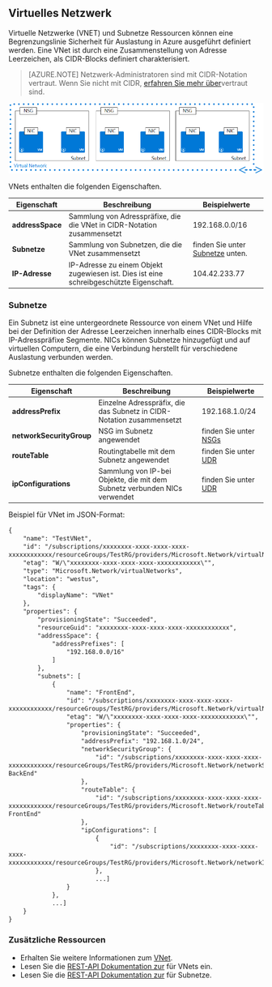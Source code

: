 ## <a name="virtual-network"></a>Virtuelles Netzwerk
Virtuelle Netzwerke (VNET) und Subnetze Ressourcen können eine Begrenzungslinie Sicherheit für Auslastung in Azure ausgeführt definiert werden. Eine VNet ist durch eine Zusammenstellung von Adresse Leerzeichen, als CIDR-Blocks definiert charakterisiert. 

>[AZURE.NOTE] Netzwerk-Administratoren sind mit CIDR-Notation vertraut. Wenn Sie nicht mit CIDR, [erfahren Sie mehr über](http://whatismyipaddress.com/cidr)vertraut sind.

![VNet mit unterschiedlichen mehrere](./media/resource-groups-networking/Figure4.png)

VNets enthalten die folgenden Eigenschaften.

|Eigenschaft|Beschreibung|Beispielwerte|
|---|---|---|
|**addressSpace**|Sammlung von Adresspräfixe, die die VNet in CIDR-Notation zusammensetzt|192.168.0.0/16|
|**Subnetze**|Sammlung von Subnetzen, die die VNet zusammensetzt|finden Sie unter [Subnetze](#Subnets) unten.|
|**IP-Adresse**|IP-Adresse zu einem Objekt zugewiesen ist. Dies ist eine schreibgeschützte Eigenschaft.|104.42.233.77|

### <a name="subnets"></a>Subnetze
Ein Subnetz ist eine untergeordnete Ressource von einem VNet und Hilfe bei der Definition der Adresse Leerzeichen innerhalb eines CIDR-Blocks mit IP-Adresspräfixe Segmente. NICs können Subnetze hinzugefügt und auf virtuellen Computern, die eine Verbindung herstellt für verschiedene Auslastung verbunden werden.

Subnetze enthalten die folgenden Eigenschaften. 

|Eigenschaft|Beschreibung|Beispielwerte|
|---|---|---|
|**addressPrefix**|Einzelne Adresspräfix, die das Subnetz in CIDR-Notation zusammensetzt|192.168.1.0/24|
|**networkSecurityGroup**|NSG im Subnetz angewendet|finden Sie unter [NSGs](#Network-Security-Group)|
|**routeTable**|Routingtabelle mit dem Subnetz angewendet|finden Sie unter [UDR](#Route-table)|
|**ipConfigurations**|Sammlung von IP-bei Objekte, die mit dem Subnetz verbunden NICs verwendet|finden Sie unter [UDR](#Route-table)|


Beispiel für VNet im JSON-Format:

    {
        "name": "TestVNet",
        "id": "/subscriptions/xxxxxxxx-xxxx-xxxx-xxxx-xxxxxxxxxxxx/resourceGroups/TestRG/providers/Microsoft.Network/virtualNetworks/TestVNet",
        "etag": "W/\"xxxxxxxx-xxxx-xxxx-xxxx-xxxxxxxxxxxx\"",
        "type": "Microsoft.Network/virtualNetworks",
        "location": "westus",
        "tags": {
            "displayName": "VNet"
        },
        "properties": {
            "provisioningState": "Succeeded",
            "resourceGuid": "xxxxxxxx-xxxx-xxxx-xxxx-xxxxxxxxxxxx",
            "addressSpace": {
                "addressPrefixes": [
                    "192.168.0.0/16"
                ]
            },
            "subnets": [
                {
                    "name": "FrontEnd",
                    "id": "/subscriptions/xxxxxxxx-xxxx-xxxx-xxxx-xxxxxxxxxxxx/resourceGroups/TestRG/providers/Microsoft.Network/virtualNetworks/TestVNet/subnets/FrontEnd",
                    "etag": "W/\"xxxxxxxx-xxxx-xxxx-xxxx-xxxxxxxxxxxx\"",
                    "properties": {
                        "provisioningState": "Succeeded",
                        "addressPrefix": "192.168.1.0/24",
                        "networkSecurityGroup": {
                            "id": "/subscriptions/xxxxxxxx-xxxx-xxxx-xxxx-xxxxxxxxxxxx/resourceGroups/TestRG/providers/Microsoft.Network/networkSecurityGroups/NSG-BackEnd"
                        },
                        "routeTable": {
                            "id": "/subscriptions/xxxxxxxx-xxxx-xxxx-xxxx-xxxxxxxxxxxx/resourceGroups/TestRG/providers/Microsoft.Network/routeTables/UDR-FrontEnd"
                        },
                        "ipConfigurations": [
                            {
                                "id": "/subscriptions/xxxxxxxx-xxxx-xxxx-xxxx-xxxxxxxxxxxx/resourceGroups/TestRG/providers/Microsoft.Network/networkInterfaces/NICWEB1/ipConfigurations/ipconfig1"
                            },
                            ...]
                    }
                },
                ...]
        }
    }

### <a name="additional-resources"></a>Zusätzliche Ressourcen

- Erhalten Sie weitere Informationen zum [VNet](../articles/virtual-network/virtual-networks-overview.md).
- Lesen Sie die [REST-API Dokumentation zur](https://msdn.microsoft.com/library/azure/mt163650.aspx) für VNets ein.
- Lesen Sie die [REST-API Dokumentation zur](https://msdn.microsoft.com/library/azure/mt163618.aspx) für Subnetze.